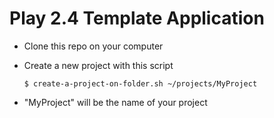 # Play 2.4 Template Application

- Clone this repo on your computer
- Create a new project with this script

    `$ create-a-project-on-folder.sh ~/projects/MyProject`
    
- "MyProject" will be the name of your project